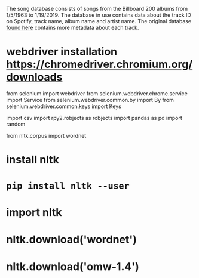 The song database consists of songs from the Billboard 200 albums from 1/5/1963 to 1/19/2019. The database in use contains data about the track ID on Spotify, track name, album name and artist name. The original database [found here](https://components.one/datasets/billboard-200/) contains more metadata about each track.

# webdriver installation https://chromedriver.chromium.org/downloads

from selenium import webdriver
from selenium.webdriver.chrome.service import Service
from selenium.webdriver.common.by import By
from selenium.webdriver.common.keys import Keys

import csv
import rpy2.robjects as robjects
import pandas as pd
import random

from nltk.corpus import wordnet
# install nltk
# `pip install nltk --user`
# import nltk
# nltk.download('wordnet')
# nltk.download('omw-1.4')
